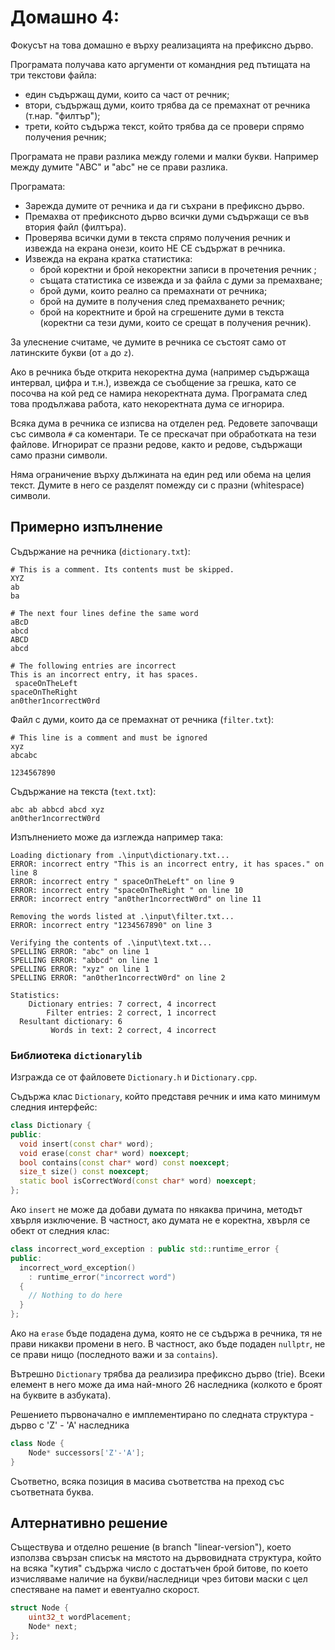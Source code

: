 # Домашно 4:

Фокусът на това домашно е върху реализацията на префиксно дърво.

Програмата получава като аргументи от командния ред пътищата на три текстови файла:

* един съдържащ думи, които са част от речник;
* втори, съдържащ думи, които трябва да се премахнат от речника (т.нар. "филтър");
* трети, който съдържа текст, който трябва да се провери спрямо получения речник;

Програмата не прави разлика между големи и малки букви. Например между думите "ABC" и "abc" не се прави разлика.

Програмата:

* Зарежда думите от речника и да ги съхрани в префиксно дърво.
* Премахва от префиксното дърво всички думи съдържащи се във втория файл (филтъра).
* Проверява всички думи в текста спрямо получения речник и извежда на екрана онези, които НЕ СЕ съдържат в речника.
* Извежда на екрана кратка статистика:
  * брой коректни и брой некоректни записи в прочетения речник ;
  * същата статистика се извежда и за файла с думи за премахване;
  * брой думи, които реално са премахнати от речника;
  * брой на думите в получения след премахването речник;
  * брой на коректните и брой на сгрешените думи в текста (коректни са тези думи, които се срещат в получения речник).

За улеснение считаме, че думите в речника се състоят само от латинските букви (от `a` до `z`).

Ако в речника бъде открита некоректна дума (например съдържаща интервал, цифра и т.н.), извежда се съобщение за грешка, като се посочва на кой ред се намира некоректната дума. Програмата след това продължава работа, като некоректната дума се игнорира.

Всяка дума в речника се изписва на отделен ред. Редовете започващи със символа `#` са коментари. Те се прескачат при обработката на тези файлове. Игнорират се празни редове, както и редове, съдържащи само празни символи.

Няма ограничение върху дължината на един ред или обема на целия текст. Думите в него се разделят помежду си с празни (whitespace) символи.

## Примерно изпълнение

Съдържание на речника (`dictionary.txt`):

```text
# This is a comment. Its contents must be skipped.
XYZ
ab
ba

# The next four lines define the same word
aBcD
abcd
ABCD
abcd

# The following entries are incorrect
This is an incorrect entry, it has spaces.
 spaceOnTheLeft
spaceOnTheRight 
an0ther1ncorrectW0rd
```

Файл с думи, които да се премахнат от речника (`filter.txt`):

```text
# This line is a comment and must be ignored
xyz
abcabc

1234567890
```

Съдържание на текста (`text.txt`):

```text
abc ab abbcd abcd xyz
an0ther1ncorrectW0rd
```

Изпълнението може да изглежда например така:

```text
Loading dictionary from .\input\dictionary.txt...
ERROR: incorrect entry "This is an incorrect entry, it has spaces." on line 8
ERROR: incorrect entry " spaceOnTheLeft" on line 9
ERROR: incorrect entry "spaceOnTheRight " on line 10
ERROR: incorrect entry "an0ther1ncorrectW0rd" on line 11

Removing the words listed at .\input\filter.txt...
ERROR: incorrect entry "1234567890" on line 3

Verifying the contents of .\input\text.txt...
SPELLING ERROR: "abc" on line 1
SPELLING ERROR: "abbcd" on line 1
SPELLING ERROR: "xyz" on line 1
SPELLING ERROR: "an0ther1ncorrectW0rd" on line 2

Statistics:
    Dictionary entries: 7 correct, 4 incorrect
        Filter entries: 2 correct, 1 incorrect
  Resultant dictionary: 6
         Words in text: 2 correct, 4 incorrect
```

### Библиотека `dictionarylib`

Изгражда се от файловете `Dictionary.h` и `Dictionary.cpp`.

Съдържа клас `Dictionary`, който представя речник и има като минимум следния интерфейс:

```cpp
class Dictionary {
public:
  void insert(const char* word);
  void erase(const char* word) noexcept;
  bool contains(const char* word) const noexcept;
  size_t size() const noexcept;
  static bool isCorrectWord(const char* word) noexcept;
};
```

Ако `insert` не може да добави думата по някаква причина, методът хвърля изключение. В частност, ако думата не е коректна, хвърля се обект от следния клас:

```cpp
class incorrect_word_exception : public std::runtime_error {
public:
  incorrect_word_exception()
    : runtime_error("incorrect word")
  {
    // Nothing to do here
  }
};
```

Ако на `erase` бъде подадена дума, която не се съдържа в речника, тя не прави никакви промени в него. В частност, ако бъде подаден `nullptr`, не се прави нищо (последното важи и за `contains`).

Вътрешно `Dictionary` трябва да реализира префиксно дърво (trie). Всеки елемент в него може да има най-много 26 наследника (колкото е броят на буквите в азбуката). 

Решението първоначално е имплементирано по следната структура - дърво с 'Z' - 'A' наследника

```cpp
class Node {
    Node* successors['Z'-'A'];
}
```

Съответно, всяка позиция в масива съответства на преход със съответната буква.

## Алтернативно решение
Съществува и отделно решение (в branch "linear-version"), което използва свързан списък на мястото на дървовидната структура, който на всяка "кутия" съдържа число с достатъчен брой битове, по което изчисляваме наличие на букви/наследници чрез битови маски с цел спестяване на памет и евентуално скорост.

```cpp
struct Node {
    uint32_t wordPlacement;
    Node* next;
};
```
